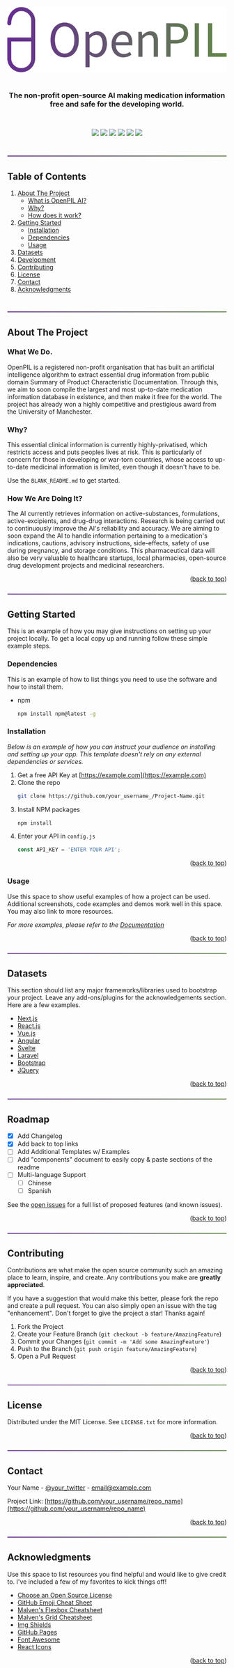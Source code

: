<div id="top"></div>
<!--
*** Thanks for checking out the Best-README-Template. If you have a suggestion
*** that would make this better, please fork the repo and create a pull request
*** or simply open an issue with the tag "enhancement".
*** Don't forget to give the project a star!
*** Thanks again! Now go create something AMAZING! :D
-->



<!-- PROJECT SHIELDS -->
<!--
*** I'm using markdown "reference style" links for readability.
*** Reference links are enclosed in brackets [ ] instead of parentheses ( ).
*** See the bottom of this document for the declaration of the reference variables
*** for contributors-url, forks-url, etc. This is an optional, concise syntax you may use.
*** https://www.markdownguide.org/basic-syntax/#reference-style-links
--> 

<!-- <img alt="GitHub language count" src="https://img.shields.io/github/languages/count/OpenPIL/OpenPIL?color=brightfreen&logo=github"> -->
<!-- <img alt="GitHub code size in bytes" src="https://img.shields.io/github/languages/code-size/OpenPIL/OpenPIL?color=brightgreen&logo=github"> -->
<!-- https://img.shields.io/badge/🏆%20Awards-University%20of%20Manchester%20Making%20A%20Difference%20Award-brightgreen?style=flat&logo=UniversityOfManchester?style=flat -->





<!-- PROJECT LOGO -->

<br>

<br />
<div align="center">
    <a href="https://github.com/OpenPIL/OpenPIL">
    <img src="/Assets/OpenPILReadME.png" alt="Logo" height="150" style="padding-top: 100px">
  </a>
    <br>
    <br>
  <h3 align="center">The non-profit open-source AI making medication information free and safe for the developing world.</h3>
    <br>
<!-- 
  <p align="center">
     -->
  </p>
</div>

<p align="center">
  <a href="https://github.com/badges/shields/graphs/contributors" alt="Contributors">
          <img src="https://img.shields.io/badge/organisation-Non--Profit-brightgreen?style=flat&logo=UniversityOfManchester?style=flat" /></a>
  <a href="https://github.com/badges/shields/graphs/contributors" alt="Contributors">
        <img src="https://img.shields.io/github/license/OpenPIL/OpenPIL?color=brightgreen" /></a>
    <a href="https://github.com/badges/shields/graphs/contributors" alt="Contributors">
          <img src="https://img.shields.io/badge/🏆%20awards-University%20of%20Manchester%20Making%20A%20Difference%20Award-brightgreen?style=flat&logo=UniversityOfManchester?style=flat" /></a>
      <a href="https://github.com/badges/shields/graphs/contributors" alt="Contributors">
        <img src="https://img.shields.io/github/languages/count/OpenPIL/OpenPIL?color=brightgreen?style=flat" /></a>
    <a href="https://github.com/badges/shields/graphs/contributors" alt="Contributors">
          <img src="https://img.shields.io/badge/pypi%20package-v2.0.1-brightgreen?style=flat" /></a>
    <a href="https://github.com/badges/shields/graphs/contributors" alt="Contributors">
          <img src="https://img.shields.io/badge/python-3.7%20%7C%203.8%20%7C%203.9%20%7C%203.10-brightgreen?style=flat" /></a>
</p>

<br>
<div align="center">
    <a href="https://github.com/OpenPIL/OpenPIL">
    <img src="/Assets/Seperator 20.59.10.png" alt="Logo" width="100%">
  </a>
</div>

<!-- TABLE OF CONTENTS -->
## Table of Contents

<!-- <details> -->
<!--   <summary>Table of Contents</summary> -->
  <ol>
    <li>
      <a href="#about-the-project">About The Project</a>
         <ul>
             <li><a href="#what-we-do">What is OpenPIL AI?</a></li>
             <li><a href="#why">Why?</a></li>
             <li><a href="#how-does-it-work">How does it work?</a></li>
        </ul>
    </li>
    <li>
      <a href="#getting-started">Getting Started</a>
      <ul>
        <li><a href="#installation">Installation</a></li>
        <li><a href="#dependencies">Dependencies</a></li>
        <li><a href="#usage">Usage</a></li>
      </ul>
    </li>
    <li><a href="#datasets">Datasets</a></li>
    <li><a href="#roadmap">Development</a></li>
    <li><a href="#contributing">Contributing</a></li>
    <li><a href="#license">License</a></li>
    <li><a href="#contact">Contact</a></li>
    <li><a href="#acknowledgments">Acknowledgments</a></li>
  </ol>
  
  <br>
<div align="center">
    <a href="https://github.com/OpenPIL/OpenPIL">
    <img src="/Assets/Seperator 20.59.10.png" alt="Logo" width="100%">
  </a>
</div>
<!-- </details> -->

<!-- ABOUT THE PROJECT -->

## About The Project

### What We Do.
OpenPIL is a registered non-profit organisation that has built an artificial intelligence algorithm to extract essential drug information from public domain Summary of Product Characteristic Documentation. Through this, we aim to soon compile the largest and most up-to-date medication information database in existence, and then make it free for the world. The project has already won a highly competitive and prestigious award from the University of Manchester.

### Why?
This essential clinical information is currently highly-privatised, which restricts access and puts peoples lives at risk. This is particularly of concern for those in developing or war-torn countries, whose access to up-to-date medicinal information is limited, even though it doesn't have to be.

Use the `BLANK_README.md` to get started.

### How We Are Doing It?
The AI currently retrieves information on active-substances, formulations, active-excipients, and drug-drug interactions. Research is being carried out to continuously improve the AI's reliability and accuracy. We are aiming to soon expand the AI to handle information pertaining to a medication's indications, cautions, advisory instructions, side-effects, safety of use during pregnancy, and storage conditions. This pharmaceutical data will also be very valuable to healthcare startups, local pharmacies, open-source drug development projects and medicinal researchers.

<p align="right">(<a href="#top">back to top</a>)</p>


<div align="center">
    <a href="https://github.com/OpenPIL/OpenPIL">
    <img src="/Assets/Seperator 20.59.10.png" alt="Logo" width="100%">
  </a>
</div>

<!-- GETTING STARTED -->
## Getting Started

This is an example of how you may give instructions on setting up your project locally.
To get a local copy up and running follow these simple example steps.


### Dependencies

This is an example of how to list things you need to use the software and how to install them.
* npm
  ```sh
  npm install npm@latest -g
  ```

### Installation

_Below is an example of how you can instruct your audience on installing and setting up your app. This template doesn't rely on any external dependencies or services._

1. Get a free API Key at [https://example.com](https://example.com)
2. Clone the repo
   ```sh
   git clone https://github.com/your_username_/Project-Name.git
   ```
3. Install NPM packages
   ```sh
   npm install
   ```
4. Enter your API in `config.js`
   ```js
   const API_KEY = 'ENTER YOUR API';
   ```

<p align="right">(<a href="#top">back to top</a>)</p>



<!-- USAGE EXAMPLES -->
### Usage

Use this space to show useful examples of how a project can be used. Additional screenshots, code examples and demos work well in this space. You may also link to more resources.

_For more examples, please refer to the [Documentation](https://example.com)_

<p align="right">(<a href="#top">back to top</a>)</p>


<div align="center">
    <a href="https://github.com/OpenPIL/OpenPIL">
    <img src="/Assets/Seperator 20.59.10.png" alt="Logo" width="100%">
  </a>
</div>

## Datasets

This section should list any major frameworks/libraries used to bootstrap your project. Leave any add-ons/plugins for the acknowledgements section. Here are a few examples.

* [Next.js](https://nextjs.org/)
* [React.js](https://reactjs.org/)
* [Vue.js](https://vuejs.org/)
* [Angular](https://angular.io/)
* [Svelte](https://svelte.dev/)
* [Laravel](https://laravel.com)
* [Bootstrap](https://getbootstrap.com)
* [JQuery](https://jquery.com)

<p align="right">(<a href="#top">back to top</a>)</p>



<div align="center">
    <a href="https://github.com/OpenPIL/OpenPIL">
    <img src="/Assets/Seperator 20.59.10.png" alt="Logo" width="100%">
  </a>
</div>

<!-- ROADMAP -->
## Roadmap

- [x] Add Changelog
- [x] Add back to top links
- [ ] Add Additional Templates w/ Examples
- [ ] Add "components" document to easily copy & paste sections of the readme
- [ ] Multi-language Support
    - [ ] Chinese
    - [ ] Spanish

See the [open issues](https://github.com/othneildrew/Best-README-Template/issues) for a full list of proposed features (and known issues).

<p align="right">(<a href="#top">back to top</a>)</p>


<div align="center">
    <a href="https://github.com/OpenPIL/OpenPIL">
    <img src="/Assets/Seperator 20.59.10.png" alt="Logo" width="100%">
  </a>
</div>

<!-- CONTRIBUTING -->
## Contributing

Contributions are what make the open source community such an amazing place to learn, inspire, and create. Any contributions you make are **greatly appreciated**.

If you have a suggestion that would make this better, please fork the repo and create a pull request. You can also simply open an issue with the tag "enhancement".
Don't forget to give the project a star! Thanks again!

1. Fork the Project
2. Create your Feature Branch (`git checkout -b feature/AmazingFeature`)
3. Commit your Changes (`git commit -m 'Add some AmazingFeature'`)
4. Push to the Branch (`git push origin feature/AmazingFeature`)
5. Open a Pull Request

<p align="right">(<a href="#top">back to top</a>)</p>


<div align="center">
    <a href="https://github.com/OpenPIL/OpenPIL">
    <img src="/Assets/Seperator 20.59.10.png" alt="Logo" width="100%">
  </a>
</div>

<!-- LICENSE -->
## License

Distributed under the MIT License. See `LICENSE.txt` for more information.

<p align="right">(<a href="#top">back to top</a>)</p>


<div align="center">
    <a href="https://github.com/OpenPIL/OpenPIL">
    <img src="/Assets/Seperator 20.59.10.png" alt="Logo" width="100%">
  </a>
</div>

<!-- CONTACT -->
## Contact

Your Name - [@your_twitter](https://twitter.com/your_username) - email@example.com

Project Link: [https://github.com/your_username/repo_name](https://github.com/your_username/repo_name)

<p align="right">(<a href="#top">back to top</a>)</p>


<div align="center">
    <a href="https://github.com/OpenPIL/OpenPIL">
    <img src="/Assets/Seperator 20.59.10.png" alt="Logo" width="100%">
  </a>
</div>

<!-- ACKNOWLEDGMENTS -->
## Acknowledgments

Use this space to list resources you find helpful and would like to give credit to. I've included a few of my favorites to kick things off!

* [Choose an Open Source License](https://choosealicense.com)
* [GitHub Emoji Cheat Sheet](https://www.webpagefx.com/tools/emoji-cheat-sheet)
* [Malven's Flexbox Cheatsheet](https://flexbox.malven.co/)
* [Malven's Grid Cheatsheet](https://grid.malven.co/)
* [Img Shields](https://shields.io)
* [GitHub Pages](https://pages.github.com)
* [Font Awesome](https://fontawesome.com)
* [React Icons](https://react-icons.github.io/react-icons/search)

<p align="right">(<a href="#top">back to top</a>)</p>



<!-- MARKDOWN LINKS & IMAGES -->
<!-- https://www.markdownguide.org/basic-syntax/#reference-style-links -->
[contributors-shield]: https://img.shields.io/github/contributors/othneildrew/Best-README-Template.svg?style=for-the-badge
[contributors-url]: https://github.com/othneildrew/Best-README-Template/graphs/contributors
[forks-shield]: https://img.shields.io/github/forks/othneildrew/Best-README-Template.svg?style=for-the-badge
[forks-url]: https://github.com/othneildrew/Best-README-Template/network/members
[stars-shield]: https://img.shields.io/github/stars/othneildrew/Best-README-Template.svg?style=for-the-badge
[stars-url]: https://github.com/othneildrew/Best-README-Template/stargazers
[issues-shield]: https://img.shields.io/github/issues/othneildrew/Best-README-Template.svg?style=for-the-badge
[issues-url]: https://github.com/othneildrew/Best-README-Template/issues
[license-shield]: https://img.shields.io/github/license/othneildrew/Best-README-Template.svg?style=for-the-badge
[license-url]: https://github.com/othneildrew/Best-README-Template/blob/master/LICENSE.txt
[linkedin-shield]: https://img.shields.io/badge/-LinkedIn-black.svg?style=for-the-badge&logo=linkedin&colorB=555
[linkedin-url]: https://linkedin.com/in/othneildrew
[product-screenshot]: images/screenshot.png

